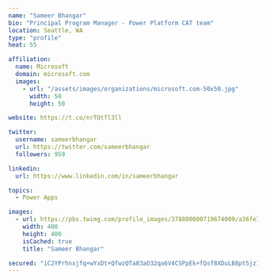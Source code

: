 ```yaml
---
name: "Sameer Bhangar"
bio: "Principal Program Manager - Power Platform CAT team"
location: Seattle, WA
type: "profile"
heat: 55

affiliation:
  name: Microsoft
  domain: microsoft.com
  images:
    - url: "/assets/images/organizations/microsoft.com-50x50.jpg"
      width: 50
      height: 50

website: https://t.co/nrTQtfl3ll

twitter:
  username: sameerbhangar
  url: https://twitter.com/sameerbhangar
  followers: 959

linkedin:
  url: https://www.linkedin.com/in/sameerbhangar

topics:
  - Power Apps

images:
  - url: https://pbs.twimg.com/profile_images/378800000719674009/a36fe7ddfab1778b76e5793772e43798_400x400.jpeg
    width: 400
    height: 400
    isCached: true
    title: "Sameer Bhangar"

secured: "iC2YPrhnxjfq+wYxDt+QfwzQTa83aO32qa6V4CSPpEk+fQsf8XDuLB8pt5jz1l/0FqTYf0XCaUWN5xSODrfE9StAEr543U5HBRko1wJIRDRpmsWako923bW+Sia+XbOaSc2kxFhES/LRKn9mJpqcO2LBQ1y21rxws8ero6UgzpJUkveJDS2n1w29vzXOGtbUTxuM6gOWo69h1saGarJTFvriPICH8+px+y6WeDsXvKNayi5rEhrlwYN2PpAflss5/Nst+d6Nkee04ThIMvtk6LJ//ey2ytfGkUCQQJrlVhx60hCcoOZ5KNdIm8+gtDflVPen6suUMA6xj2XJ/LQyJJH+88qvuiRe8TqyTfASWRlMAz8cAha7YGDCEikeWOMkTknO13T0Q+vlQWtC55B9Aw==;dGbpQpnq21LluNyUnr2dYw=="
---
```


